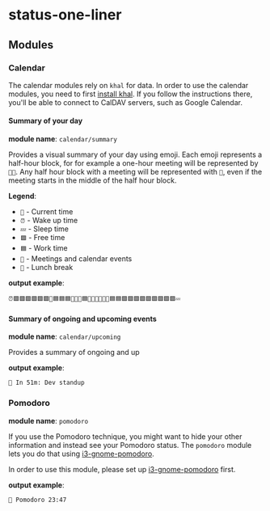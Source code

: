 # status-one-liner

## Modules

### Calendar

The calendar modules rely on `khal` for data. In order to use the calendar modules, you need
to first [install khal](https://github.com/pimutils/khal). If you follow the instructions there,
you'll be able to connect to CalDAV servers, such as Google Calendar.

#### Summary of your day

**module name**: `calendar/summary`

Provides a visual summary of your day using emoji. Each emoji represents a half-hour block,
for for example a one-hour meeting will be represented by `📅📅`. Any half hour block with a
meeting will be represented with `📅`, even if the meeting starts in the middle of the half
hour block.

**Legend**:
 * `🚀` - Current time
 * `⏰` - Wake up time
 * `💤` - Sleep time
 * `🟩` - Free time
 * `🟦` - Work time
 * `📅` - Meetings and calendar events
 * `🍴` - Lunch break

**output example**:

`⏰🟩🟩🟩🟩🟩🟩📅🟦🟦🟦🚀🍴🍴🟦📅📅📅📅📅📅🟦🟦🟩🟩🟩🟩🟩🟩🟩🟩🟩💤`

#### Summary of ongoing and upcoming events

**module name**: `calendar/upcoming`

Provides a summary of ongoing and up

**output example**:

`📅 In 51m: Dev standup`


### Pomodoro

**module name**: `pomodoro`

If you use the Pomodoro technique, you might want to hide your other information
and instead see your Pomodoro status. The `pomodoro` module lets you do that using
[i3-gnome-pomodoro](https://github.com/kantord/i3-gnome-pomodoro).

In order to use this module, please set up
[i3-gnome-pomodoro](https://github.com/kantord/i3-gnome-pomodoro) first.

**output example**:

`🍅 Pomodoro 23:47`


